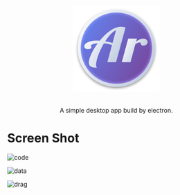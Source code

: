<div align="center">
<br>
<img src="./resources/icon.png" width="200px" />

</div>

<br>

<p align="center">
A simple desktop app build by electron.
</p>

# Screen Shot

![code](./screenshot/code.png)

![data](./screenshot/data.png)

![drag](./screenshot/drag.png)
